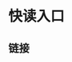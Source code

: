 # 快读入口

## 链接
<!-- - [x] [数组](./数组.md)
- [x] [链表](./链表.md)
- [x] [堆栈和队列](./堆栈和队列.md)
- [x] [哈希表](./哈希表.md)
- [x] [树](./树.md)
- [x] [排序](./排序.md)
- [x] [递归和分治](./递归和分治.md) -->
